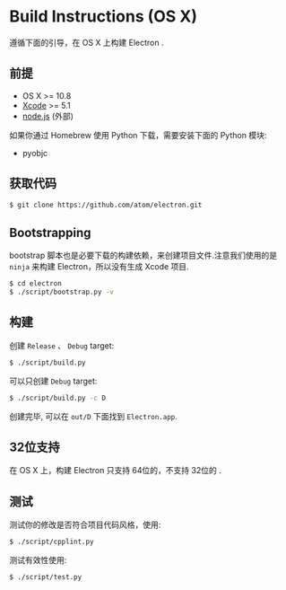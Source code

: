 # Build Instructions (OS X)

遵循下面的引导，在 OS X 上构建 Electron .

## 前提

* OS X >= 10.8
* [Xcode](https://developer.apple.com/technologies/tools/) >= 5.1
* [node.js](http://nodejs.org) (外部)

如果你通过 Homebrew 使用 Python 下载，需要安装下面的 Python 模块:

* pyobjc

## 获取代码

```bash
$ git clone https://github.com/atom/electron.git
```

## Bootstrapping

bootstrap 脚本也是必要下载的构建依赖，来创建项目文件.注意我们使用的是 `ninja` 来构建 Electron，所以没有生成 Xcode 项目.

```bash
$ cd electron
$ ./script/bootstrap.py -v
```

## 构建

创建 `Release` 、 `Debug` target:

```bash
$ ./script/build.py
```

可以只创建 `Debug` target:

```bash
$ ./script/build.py -c D
```

创建完毕, 可以在 `out/D` 下面找到 `Electron.app`.

## 32位支持

在 OS X 上，构建 Electron 只支持 64位的，不支持 32位的 .

## 测试

测试你的修改是否符合项目代码风格，使用:

```bash
$ ./script/cpplint.py
```

测试有效性使用:

```bash
$ ./script/test.py
```